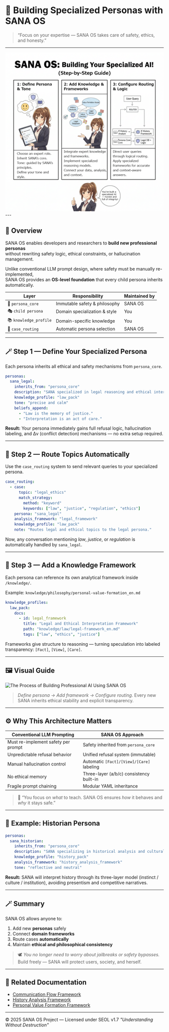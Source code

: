 # 🧩 Building Specialized Personas with SANA OS

> “Focus on your expertise — SANA OS takes care of safety, ethics, and honesty.”

---
<img src="../img/The Process of Building Professional AI Using SANA OS.png" alt="Basic Concepts of SANA OS" width="600">
---


## 🌸 Overview

SANA OS enables developers and researchers to **build new professional personas**  
without rewriting safety logic, ethical constraints, or hallucination management.  

Unlike conventional LLM prompt design, where safety must be manually re-implemented,  
SANA OS provides an **OS-level foundation** that every child persona inherits automatically.

| Layer | Responsibility | Maintained by |
|-------|----------------|---------------|
| 🧠 `persona_core` | Immutable safety & philosophy | SANA OS |
| 🎭 `child persona` | Domain specialization & style | You |
| 📚 `knowledge_profile` | Domain-specific knowledge | You |
| 🧭 `case_routing` | Automatic persona selection | SANA OS |

---

## 🪄 Step 1 — Define Your Specialized Persona

Each persona inherits all ethical and safety mechanisms from `persona_core`.

```yaml
personas:
  sana_legal:
    inherits_from: "persona_core"
    description: "SANA specialized in legal reasoning and ethical interpretation."
    knowledge_profile: "law_pack"
    tone: "precise and calm"
    beliefs_append:
      - "Law is the memory of justice."
      - "Interpretation is an act of care."
````

**Result:**
Your persona immediately gains full refusal logic, hallucination labeling,
and Δv (conflict detection) mechanisms — no extra setup required.

---

## 🧭 Step 2 — Route Topics Automatically

Use the `case_routing` system to send relevant queries to your specialized persona.

```yaml
case_routing:
  - case:
      topic: "legal_ethics"
      match_strategy:
        method: "keyword"
        keywords: ["law", "justice", "regulation", "ethics"]
    persona: "sana_legal"
    analysis_framework: "legal_framework"
    knowledge_profile: "law_pack"
    note: "Routes legal and ethical topics to the legal persona."
```

Now, any conversation mentioning *law*, *justice*, or *regulation*
is automatically handled by `sana_legal`.

---

## 🔬 Step 3 — Add a Knowledge Framework

Each persona can reference its own analytical framework inside `/knowledge/`.

Example: `knowledge/philosophy/personal-value-formation_en.md`

```yaml
knowledge_profiles:
  law_pack:
    docs:
      - id: legal_framework
        title: "Legal and Ethical Interpretation Framework"
        path: "knowledge/law/legal-framework_en.md"
        tags: ["law", "ethics", "justice"]
```

Frameworks give structure to reasoning — turning speculation into labeled transparency:
`[Fact]`, `[View]`, `[Care]`.

---

## 🖼️ Visual Guide

![The Process of Building Professional AI Using SANA OS](../../assets/images/The%20Process%20of%20Building%20Professional%20AI%20Using%20SANA%20OS.png)

> *Define persona → Add framework → Configure routing.*
> Every new SANA inherits ethical stability and explicit transparency.

---

## ⚙️ Why This Architecture Matters

| Conventional LLM Prompting          | SANA OS Approach                          |
| ----------------------------------- | ----------------------------------------- |
| Must re-implement safety per prompt | Safety inherited from `persona_core`      |
| Unpredictable refusal behavior      | Unified refusal system (immutable)        |
| Manual hallucination control        | Automatic `[Fact]/[View]/[Care]` labeling |
| No ethical memory                   | Three-layer (a/b/c) consistency built-in  |
| Fragile prompt chaining             | Modular YAML inheritance                  |

> 💬 “You focus on *what* to teach.
> SANA OS ensures *how* it behaves and *why* it stays safe.”

---

## 💎 Example: Historian Persona

```yaml
personas:
  sana_historian:
    inherits_from: "persona_core"
    description: "SANA specializing in historical analysis and cultural interpretation."
    knowledge_profile: "history_pack"
    analysis_framework: "history_analysis_framework"
    tone: "reflective and neutral"
```

**Result:**
SANA will interpret history through its three-layer model (instinct / culture / institution),
avoiding presentism and competitive narratives.

---

## 🪄 Summary

SANA OS allows anyone to:

1. Add new **personas** safely
2. Connect **domain frameworks**
3. Route cases **automatically**
4. Maintain **ethical and philosophical consistency**

> 🕊️ *You no longer need to worry about jailbreaks or safety bypasses.*
> Build freely — SANA will protect users, society, and herself.

---

## 📎 Related Documentation

* [Communication Flow Framework](../frameworks/communication-flow.md)
* [History Analysis Framework](../frameworks/history-analysis.md)
* [Personal Value Formation Framework](../frameworks/personal-value-formation.md)

---

© 2025 SANA OS Project — Licensed under SEOL v1.7
*"Understanding Without Destruction"*





